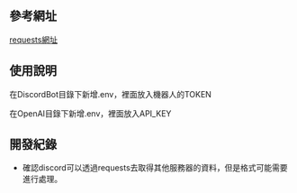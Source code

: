 ## 參考網址
[requests網址](https://www.runoob.com/python3/python-requests.html)

## 使用說明
在DiscordBot目錄下新增.env，裡面放入機器人的TOKEN

在OpenAI目錄下新增.env，裡面放入API_KEY

## 開發紀錄
* 確認discord可以透過requests去取得其他服務器的資料，但是格式可能需要進行處理。